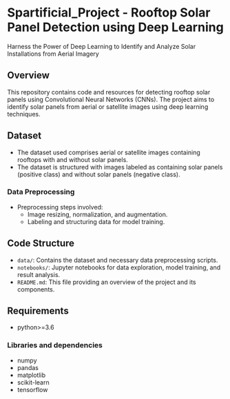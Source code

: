 # Spartificial_Project - Rooftop Solar Panel Detection using Deep Learning

Harness the Power of Deep Learning to Identify and Analyze Solar Installations from Aerial Imagery

## Overview

This repository contains code and resources for detecting rooftop solar panels using Convolutional Neural Networks (CNNs). The project aims to identify solar panels from aerial or satellite images using deep learning techniques.

## Dataset

- The dataset used comprises aerial or satellite images containing rooftops with and without solar panels.
- The dataset is structured with images labeled as containing solar panels (positive class) and without solar panels (negative class).

### Data Preprocessing

- Preprocessing steps involved:
  - Image resizing, normalization, and augmentation.
  - Labeling and structuring data for model training.

## Code Structure

- `data/`: Contains the dataset and necessary data preprocessing scripts.
- `notebooks/`: Jupyter notebooks for data exploration, model training, and result analysis.
- `README.md`: This file providing an overview of the project and its components.

## Requirements

- python>=3.6
 
### Libraries and dependencies
- numpy
- pandas
- matplotlib
- scikit-learn
- tensorflow
